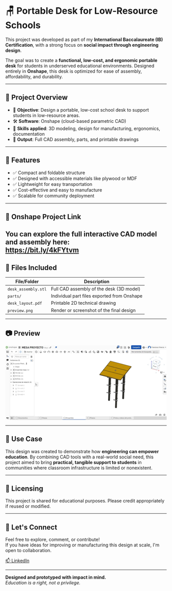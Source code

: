 # 🪑 Portable Desk for Low-Resource Schools

This project was developed as part of my **International Baccalaureate (IB) Certification**, with a strong focus on **social impact through engineering design**.

The goal was to create a **functional, low-cost, and ergonomic portable desk** for students in underserved educational environments. Designed entirely in **Onshape**, this desk is optimized for ease of assembly, affordability, and durability.

---

## 📌 Project Overview

- 🎯 **Objective**: Design a portable, low-cost school desk to support students in low-resource areas.
- 🛠️ **Software**: Onshape (cloud-based parametric CAD)
- 🧠 **Skills applied**: 3D modeling, design for manufacturing, ergonomics, documentation
- 🧾 **Output**: Full CAD assembly, parts, and printable drawings

---

## 🧩 Features

- ✅ Compact and foldable structure
- ✅ Designed with accessible materials like plywood or MDF
- ✅ Lightweight for easy transportation
- ✅ Cost-effective and easy to manufacture
- ✅ Scalable for community deployment

---

## 🔗 Onshape Project Link

You can explore the full interactive CAD model and assembly here:  
https://bit.ly/4kFYtvm 
---

## 📂 Files Included

| File/Folder         | Description                                 |
|---------------------|---------------------------------------------|
| `desk_assembly.stl` | Full CAD assembly of the desk (3D model)    |
| `parts/`            | Individual part files exported from Onshape |
| `desk_layout.pdf`   | Printable 2D technical drawing               |
| `preview.png`       | Render or screenshot of the final design     |

---

## 📷 Preview

![Portable Desk Render](preview.jpeg)

---

## 🧪 Use Case

This design was created to demonstrate how **engineering can empower education**. By combining CAD tools with a real-world social need, this project aimed to bring **practical, tangible support to students** in communities where classroom infrastructure is limited or nonexistent.

---

## 📜 Licensing

This project is shared for educational purposes. Please credit appropriately if reused or modified.

---

## 🤝 Let's Connect

Feel free to explore, comment, or contribute!  
If you have ideas for improving or manufacturing this design at scale, I'm open to collaboration.

[📫 LinkedIn](https://www.linkedin.com/in/francisco-viveros-mendoza-a20a06328)

---

**Designed and prototyped with impact in mind.**  
*Education is a right, not a privilege.*
